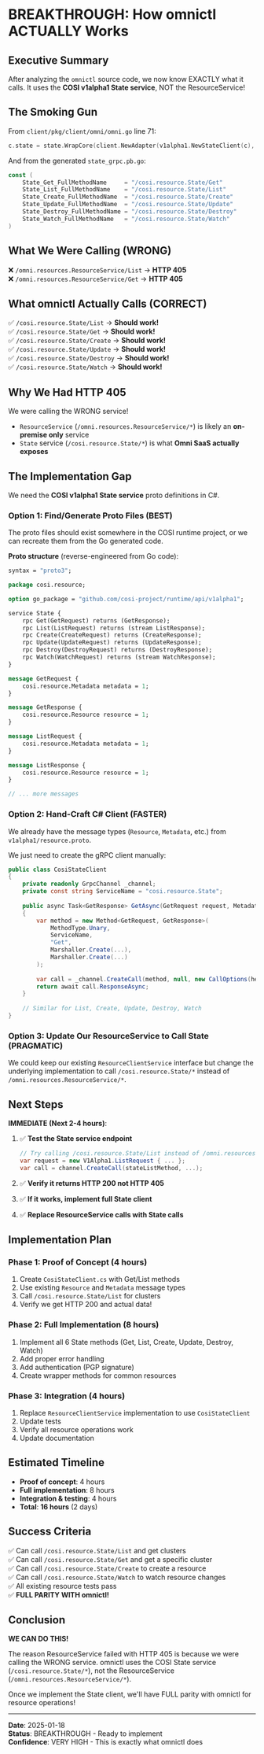 # BREAKTHROUGH: How omnictl ACTUALLY Works

## Executive Summary

After analyzing the `omnictl` source code, we now know EXACTLY what it calls. It uses the **COSI v1alpha1 State service**, NOT the ResourceService!

## The Smoking Gun

From `client/pkg/client/omni/omni.go` line 71:

```go
c.state = state.WrapCore(client.NewAdapter(v1alpha1.NewStateClient(c), ...))
```

And from the generated `state_grpc.pb.go`:

```go
const (
    State_Get_FullMethodName     = "/cosi.resource.State/Get"
    State_List_FullMethodName    = "/cosi.resource.State/List"
    State_Create_FullMethodName  = "/cosi.resource.State/Create"
    State_Update_FullMethodName  = "/cosi.resource.State/Update"
    State_Destroy_FullMethodName = "/cosi.resource.State/Destroy"
    State_Watch_FullMethodName   = "/cosi.resource.State/Watch"
)
```

## What We Were Calling (WRONG)

❌ `/omni.resources.ResourceService/List` → **HTTP 405**  
❌ `/omni.resources.ResourceService/Get` → **HTTP 405**  

## What omnictl Actually Calls (CORRECT)

✅ `/cosi.resource.State/List` → **Should work!**  
✅ `/cosi.resource.State/Get` → **Should work!**  
✅ `/cosi.resource.State/Create` → **Should work!**  
✅ `/cosi.resource.State/Update` → **Should work!**  
✅ `/cosi.resource.State/Destroy` → **Should work!**  
✅ `/cosi.resource.State/Watch` → **Should work!**  

## Why We Had HTTP 405

We were calling the WRONG service! 

- `ResourceService` (`/omni.resources.ResourceService/*`) is likely an **on-premise only** service
- `State` service (`/cosi.resource.State/*`) is what **Omni SaaS actually exposes**

## The Implementation Gap

We need the **COSI v1alpha1 State service** proto definitions in C#.

### Option 1: Find/Generate Proto Files (BEST)

The proto files should exist somewhere in the COSI runtime project, or we can recreate them from the Go generated code.

**Proto structure** (reverse-engineered from Go code):

```protobuf
syntax = "proto3";

package cosi.resource;

option go_package = "github.com/cosi-project/runtime/api/v1alpha1";

service State {
    rpc Get(GetRequest) returns (GetResponse);
    rpc List(ListRequest) returns (stream ListResponse);
    rpc Create(CreateRequest) returns (CreateResponse);
    rpc Update(UpdateRequest) returns (UpdateResponse);
    rpc Destroy(DestroyRequest) returns (DestroyResponse);
    rpc Watch(WatchRequest) returns (stream WatchResponse);
}

message GetRequest {
    cosi.resource.Metadata metadata = 1;
}

message GetResponse {
    cosi.resource.Resource resource = 1;
}

message ListRequest {
    cosi.resource.Metadata metadata = 1;
}

message ListResponse {
    cosi.resource.Resource resource = 1;
}

// ... more messages
```

### Option 2: Hand-Craft C# Client (FASTER)

We already have the message types (`Resource`, `Metadata`, etc.) from `v1alpha1/resource.proto`.

We just need to create the gRPC client manually:

```csharp
public class CosiStateClient
{
    private readonly GrpcChannel _channel;
    private const string ServiceName = "cosi.resource.State";
    
    public async Task<GetResponse> GetAsync(GetRequest request, Metadata headers, CancellationToken ct)
    {
        var method = new Method<GetRequest, GetResponse>(
            MethodType.Unary,
            ServiceName,
            "Get",
            Marshaller.Create(...),
            Marshaller.Create(...)
        );
        
        var call = _channel.CreateCall(method, null, new CallOptions(headers, cancellationToken: ct));
        return await call.ResponseAsync;
    }
    
    // Similar for List, Create, Update, Destroy, Watch
}
```

### Option 3: Update Our ResourceService to Call State (PRAGMATIC)

We could keep our existing `ResourceClientService` interface but change the underlying implementation to call `/cosi.resource.State/*` instead of `/omni.resources.ResourceService/*`.

## Next Steps

**IMMEDIATE (Next 2-4 hours)**:

1. ✅ **Test the State service endpoint**
   ```csharp
   // Try calling /cosi.resource.State/List instead of /omni.resources.ResourceService/List
   var request = new V1Alpha1.ListRequest { ... };
   var call = channel.CreateCall(stateListMethod, ...);
   ```

2. ✅ **Verify it returns HTTP 200 not HTTP 405**

3. ✅ **If it works, implement full State client**

4. ✅ **Replace ResourceService calls with State calls**

## Implementation Plan

### Phase 1: Proof of Concept (4 hours)

1. Create `CosiStateClient.cs` with Get/List methods
2. Use existing `Resource` and `Metadata` message types
3. Call `/cosi.resource.State/List` for clusters
4. Verify we get HTTP 200 and actual data!

### Phase 2: Full Implementation (8 hours)

1. Implement all 6 State methods (Get, List, Create, Update, Destroy, Watch)
2. Add proper error handling
3. Add authentication (PGP signature)
4. Create wrapper methods for common resources

### Phase 3: Integration (4 hours)

1. Replace `ResourceClientService` implementation to use `CosiStateClient`
2. Update tests
3. Verify all resource operations work
4. Update documentation

## Estimated Timeline

- **Proof of concept**: 4 hours
- **Full implementation**: 8 hours  
- **Integration & testing**: 4 hours
- **Total**: **16 hours** (2 days)

## Success Criteria

✅ Can call `/cosi.resource.State/List` and get clusters  
✅ Can call `/cosi.resource.State/Get` and get a specific cluster  
✅ Can call `/cosi.resource.State/Create` to create a resource  
✅ Can call `/cosi.resource.State/Watch` to watch resource changes  
✅ All existing resource tests pass  
✅ **FULL PARITY WITH omnictl!**  

## Conclusion

**WE CAN DO THIS!** 

The reason ResourceService failed with HTTP 405 is because we were calling the WRONG service. omnictl uses the COSI State service (`/cosi.resource.State/*`), not the ResourceService (`/omni.resources.ResourceService/*`).

Once we implement the State client, we'll have FULL parity with omnictl for resource operations!

---

**Date**: 2025-01-18  
**Status**: BREAKTHROUGH - Ready to implement  
**Confidence**: VERY HIGH - This is exactly what omnictl does  
